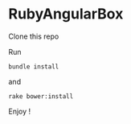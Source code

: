 # RubyAngularBox

Clone this repo


Run 

```bundle install```

and

```rake bower:install```


Enjoy !
